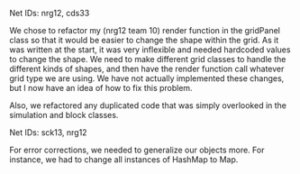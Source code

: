 Net IDs: nrg12, cds33

We chose to refactor my (nrg12 team 10) render function in the gridPanel class so that it would be easier to change the shape within the grid.
As it was written at the start, it was very inflexible and needed hardcoded values to change the shape.  We need to make different grid classes to
handle the different kinds of shapes, and then have the render function call whatever grid type we are using.  We have not actually implemented these changes, but I now have an idea of how to fix this problem.

Also, we refactored any duplicated code that was simply overlooked in the simulation and block classes.


Net IDs: sck13, nrg12

For error corrections, we needed to generalize our objects more.  For instance, we had to change all instances of HashMap to Map.